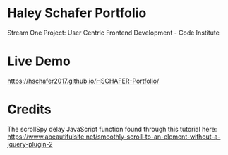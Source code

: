 # Haley Schafer Portfolio
Stream One Project: User Centric Frontend Development - Code Institute 

# Live Demo
https://hschafer2017.github.io/HSCHAFER-Portfolio/

# Credits 
The scrollSpy delay JavaScript function found through this tutorial here: https://www.abeautifulsite.net/smoothly-scroll-to-an-element-without-a-jquery-plugin-2

